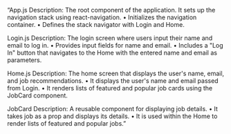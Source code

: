 “App.js Description: The root component of the application. It sets up the navigation stack using react-navigation.
•	Initializes the navigation container.
•	Defines the stack navigator with Login and Home.


Login.js Description: The login screen where users input their name and email to log in.
•	Provides input fields for name and email.
•	Includes a "Log In" button that navigates to the Home with the entered name and email as parameters.


Home.js Description: The home screen that displays the user's name, email, and job recommendations.
•	It displays the user's name and email passed from Login.
•	It renders lists of featured and popular job cards using the JobCard component.


JobCard Description: A reusable component for displaying job details.
•	It takes job as a prop and displays its details.
•	It is used within the Home to render lists of featured and popular jobs.”

